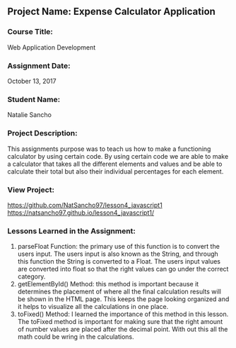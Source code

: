 ## Project Name:  Expense Calculator Application

### Course Title:
Web Application Development

### Assignment Date:  
October 13, 2017

### Student Name: 
Natalie Sancho

### Project Description:
This assignments purpose was to teach us how to make a functioning calculator by using certain code. By using certain code we are able to make a calculator that takes all the different elements and values and be able to calculate their total but also their individual percentages for each element. 

### View Project:
https://github.com/NatSancho97/lesson4_javascript1
https://natsancho97.github.io/lesson4_javascript1/

### Lessons Learned in the Assignment:
1. parseFloat Function: the primary use of this function is to convert the users input. The users input is also known as the String, and through this function the String is converted to a Float. The users input values are converted into float so that the right values can go under the correct category. 
2. getElementById() Method: this method is important because it determines the placement of where all the final calculation results will be shown in the HTML page. This keeps the page looking organized and it helps to visualize all the calculations in one place. 
3. toFixed() Method: I learned the importance of this method in this lesson. The toFixed method is important for making sure that the right amount of number values are placed after the decimal point. With out this all the math could be wring in the calculations.

